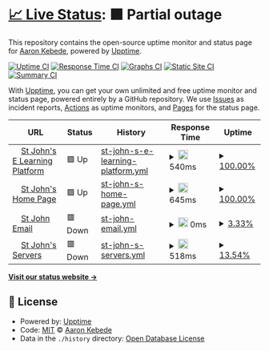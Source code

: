 # [📈 Live Status](https://sys.stjohn.edu.et): <!--live status--> **🟧 Partial outage**

This repository contains the open-source uptime monitor and status page for [Aaron Kebede](www.kebede.org), powered by [Upptime](https://github.com/upptime/upptime).

[![Uptime CI](https://github.com/aaronkebede/s/workflows/Uptime%20CI/badge.svg)](https://github.com/aaronkebede/s/actions?query=workflow%3A%22Uptime+CI%22)
[![Response Time CI](https://github.com/aaronkebede/s/workflows/Response%20Time%20CI/badge.svg)](https://github.com/aaronkebede/s/actions?query=workflow%3A%22Response+Time+CI%22)
[![Graphs CI](https://github.com/aaronkebede/s/workflows/Graphs%20CI/badge.svg)](https://github.com/aaronkebede/s/actions?query=workflow%3A%22Graphs+CI%22)
[![Static Site CI](https://github.com/aaronkebede/s/workflows/Static%20Site%20CI/badge.svg)](https://github.com/aaronkebede/s/actions?query=workflow%3A%22Static+Site+CI%22)
[![Summary CI](https://github.com/aaronkebede/s/workflows/Summary%20CI/badge.svg)](https://github.com/aaronkebede/s/actions?query=workflow%3A%22Summary+CI%22)

With [Upptime](https://upptime.js.org), you can get your own unlimited and free uptime monitor and status page, powered entirely by a GitHub repository. We use [Issues](https://github.com/aaronkebede/s/issues) as incident reports, [Actions](https://github.com/aaronkebede/s/actions) as uptime monitors, and [Pages](https://sys.stjohn.edu.et) for the status page.

<!--start: status pages-->
<!-- This summary is generated by Upptime (https://github.com/upptime/upptime) -->
<!-- Do not edit this manually, your changes will be overwritten -->
<!-- prettier-ignore -->
| URL | Status | History | Response Time | Uptime |
| --- | ------ | ------- | ------------- | ------ |
| <img alt="" src="https://icons.duckduckgo.com/ip3/learn.stjohn.edu.et.ico" height="13"> [St John's E Learning Platform](https://learn.stjohn.edu.et) | 🟩 Up | [st-john-s-e-learning-platform.yml](https://github.com/aaronkebede/sj-status/commits/HEAD/history/st-john-s-e-learning-platform.yml) | <details><summary><img alt="Response time graph" src="./graphs/st-john-s-e-learning-platform/response-time-week.png" height="20"> 540ms</summary><br><a href="https://sys.stjohn.edu.et/history/st-john-s-e-learning-platform"><img alt="Response time 540" src="https://img.shields.io/endpoint?url=https%3A%2F%2Fraw.githubusercontent.com%2Faaronkebede%2Fsj-status%2FHEAD%2Fapi%2Fst-john-s-e-learning-platform%2Fresponse-time.json"></a><br><a href="https://sys.stjohn.edu.et/history/st-john-s-e-learning-platform"><img alt="24-hour response time 540" src="https://img.shields.io/endpoint?url=https%3A%2F%2Fraw.githubusercontent.com%2Faaronkebede%2Fsj-status%2FHEAD%2Fapi%2Fst-john-s-e-learning-platform%2Fresponse-time-day.json"></a><br><a href="https://sys.stjohn.edu.et/history/st-john-s-e-learning-platform"><img alt="7-day response time 540" src="https://img.shields.io/endpoint?url=https%3A%2F%2Fraw.githubusercontent.com%2Faaronkebede%2Fsj-status%2FHEAD%2Fapi%2Fst-john-s-e-learning-platform%2Fresponse-time-week.json"></a><br><a href="https://sys.stjohn.edu.et/history/st-john-s-e-learning-platform"><img alt="30-day response time 540" src="https://img.shields.io/endpoint?url=https%3A%2F%2Fraw.githubusercontent.com%2Faaronkebede%2Fsj-status%2FHEAD%2Fapi%2Fst-john-s-e-learning-platform%2Fresponse-time-month.json"></a><br><a href="https://sys.stjohn.edu.et/history/st-john-s-e-learning-platform"><img alt="1-year response time 540" src="https://img.shields.io/endpoint?url=https%3A%2F%2Fraw.githubusercontent.com%2Faaronkebede%2Fsj-status%2FHEAD%2Fapi%2Fst-john-s-e-learning-platform%2Fresponse-time-year.json"></a></details> | <details><summary><a href="https://sys.stjohn.edu.et/history/st-john-s-e-learning-platform">100.00%</a></summary><a href="https://sys.stjohn.edu.et/history/st-john-s-e-learning-platform"><img alt="All-time uptime 100.00%" src="https://img.shields.io/endpoint?url=https%3A%2F%2Fraw.githubusercontent.com%2Faaronkebede%2Fsj-status%2FHEAD%2Fapi%2Fst-john-s-e-learning-platform%2Fuptime.json"></a><br><a href="https://sys.stjohn.edu.et/history/st-john-s-e-learning-platform"><img alt="24-hour uptime 100.00%" src="https://img.shields.io/endpoint?url=https%3A%2F%2Fraw.githubusercontent.com%2Faaronkebede%2Fsj-status%2FHEAD%2Fapi%2Fst-john-s-e-learning-platform%2Fuptime-day.json"></a><br><a href="https://sys.stjohn.edu.et/history/st-john-s-e-learning-platform"><img alt="7-day uptime 100.00%" src="https://img.shields.io/endpoint?url=https%3A%2F%2Fraw.githubusercontent.com%2Faaronkebede%2Fsj-status%2FHEAD%2Fapi%2Fst-john-s-e-learning-platform%2Fuptime-week.json"></a><br><a href="https://sys.stjohn.edu.et/history/st-john-s-e-learning-platform"><img alt="30-day uptime 100.00%" src="https://img.shields.io/endpoint?url=https%3A%2F%2Fraw.githubusercontent.com%2Faaronkebede%2Fsj-status%2FHEAD%2Fapi%2Fst-john-s-e-learning-platform%2Fuptime-month.json"></a><br><a href="https://sys.stjohn.edu.et/history/st-john-s-e-learning-platform"><img alt="1-year uptime 100.00%" src="https://img.shields.io/endpoint?url=https%3A%2F%2Fraw.githubusercontent.com%2Faaronkebede%2Fsj-status%2FHEAD%2Fapi%2Fst-john-s-e-learning-platform%2Fuptime-year.json"></a></details>
| <img alt="" src="https://icons.duckduckgo.com/ip3/stjohn.edu.et.ico" height="13"> [St John's Home Page](https://stjohn.edu.et) | 🟩 Up | [st-john-s-home-page.yml](https://github.com/aaronkebede/sj-status/commits/HEAD/history/st-john-s-home-page.yml) | <details><summary><img alt="Response time graph" src="./graphs/st-john-s-home-page/response-time-week.png" height="20"> 645ms</summary><br><a href="https://sys.stjohn.edu.et/history/st-john-s-home-page"><img alt="Response time 645" src="https://img.shields.io/endpoint?url=https%3A%2F%2Fraw.githubusercontent.com%2Faaronkebede%2Fsj-status%2FHEAD%2Fapi%2Fst-john-s-home-page%2Fresponse-time.json"></a><br><a href="https://sys.stjohn.edu.et/history/st-john-s-home-page"><img alt="24-hour response time 645" src="https://img.shields.io/endpoint?url=https%3A%2F%2Fraw.githubusercontent.com%2Faaronkebede%2Fsj-status%2FHEAD%2Fapi%2Fst-john-s-home-page%2Fresponse-time-day.json"></a><br><a href="https://sys.stjohn.edu.et/history/st-john-s-home-page"><img alt="7-day response time 645" src="https://img.shields.io/endpoint?url=https%3A%2F%2Fraw.githubusercontent.com%2Faaronkebede%2Fsj-status%2FHEAD%2Fapi%2Fst-john-s-home-page%2Fresponse-time-week.json"></a><br><a href="https://sys.stjohn.edu.et/history/st-john-s-home-page"><img alt="30-day response time 645" src="https://img.shields.io/endpoint?url=https%3A%2F%2Fraw.githubusercontent.com%2Faaronkebede%2Fsj-status%2FHEAD%2Fapi%2Fst-john-s-home-page%2Fresponse-time-month.json"></a><br><a href="https://sys.stjohn.edu.et/history/st-john-s-home-page"><img alt="1-year response time 645" src="https://img.shields.io/endpoint?url=https%3A%2F%2Fraw.githubusercontent.com%2Faaronkebede%2Fsj-status%2FHEAD%2Fapi%2Fst-john-s-home-page%2Fresponse-time-year.json"></a></details> | <details><summary><a href="https://sys.stjohn.edu.et/history/st-john-s-home-page">100.00%</a></summary><a href="https://sys.stjohn.edu.et/history/st-john-s-home-page"><img alt="All-time uptime 100.00%" src="https://img.shields.io/endpoint?url=https%3A%2F%2Fraw.githubusercontent.com%2Faaronkebede%2Fsj-status%2FHEAD%2Fapi%2Fst-john-s-home-page%2Fuptime.json"></a><br><a href="https://sys.stjohn.edu.et/history/st-john-s-home-page"><img alt="24-hour uptime 100.00%" src="https://img.shields.io/endpoint?url=https%3A%2F%2Fraw.githubusercontent.com%2Faaronkebede%2Fsj-status%2FHEAD%2Fapi%2Fst-john-s-home-page%2Fuptime-day.json"></a><br><a href="https://sys.stjohn.edu.et/history/st-john-s-home-page"><img alt="7-day uptime 100.00%" src="https://img.shields.io/endpoint?url=https%3A%2F%2Fraw.githubusercontent.com%2Faaronkebede%2Fsj-status%2FHEAD%2Fapi%2Fst-john-s-home-page%2Fuptime-week.json"></a><br><a href="https://sys.stjohn.edu.et/history/st-john-s-home-page"><img alt="30-day uptime 100.00%" src="https://img.shields.io/endpoint?url=https%3A%2F%2Fraw.githubusercontent.com%2Faaronkebede%2Fsj-status%2FHEAD%2Fapi%2Fst-john-s-home-page%2Fuptime-month.json"></a><br><a href="https://sys.stjohn.edu.et/history/st-john-s-home-page"><img alt="1-year uptime 100.00%" src="https://img.shields.io/endpoint?url=https%3A%2F%2Fraw.githubusercontent.com%2Faaronkebede%2Fsj-status%2FHEAD%2Fapi%2Fst-john-s-home-page%2Fuptime-year.json"></a></details>
| <img alt="" src="https://icons.duckduckgo.com/ip3/mail.goole.com.ico" height="13"> [St John Email](https://mail.goole.com/a/stjohn.edu.et) | 🟥 Down | [st-john-email.yml](https://github.com/aaronkebede/sj-status/commits/HEAD/history/st-john-email.yml) | <details><summary><img alt="Response time graph" src="./graphs/st-john-email/response-time-week.png" height="20"> 0ms</summary><br><a href="https://sys.stjohn.edu.et/history/st-john-email"><img alt="Response time 0" src="https://img.shields.io/endpoint?url=https%3A%2F%2Fraw.githubusercontent.com%2Faaronkebede%2Fsj-status%2FHEAD%2Fapi%2Fst-john-email%2Fresponse-time.json"></a><br><a href="https://sys.stjohn.edu.et/history/st-john-email"><img alt="24-hour response time 0" src="https://img.shields.io/endpoint?url=https%3A%2F%2Fraw.githubusercontent.com%2Faaronkebede%2Fsj-status%2FHEAD%2Fapi%2Fst-john-email%2Fresponse-time-day.json"></a><br><a href="https://sys.stjohn.edu.et/history/st-john-email"><img alt="7-day response time 0" src="https://img.shields.io/endpoint?url=https%3A%2F%2Fraw.githubusercontent.com%2Faaronkebede%2Fsj-status%2FHEAD%2Fapi%2Fst-john-email%2Fresponse-time-week.json"></a><br><a href="https://sys.stjohn.edu.et/history/st-john-email"><img alt="30-day response time 0" src="https://img.shields.io/endpoint?url=https%3A%2F%2Fraw.githubusercontent.com%2Faaronkebede%2Fsj-status%2FHEAD%2Fapi%2Fst-john-email%2Fresponse-time-month.json"></a><br><a href="https://sys.stjohn.edu.et/history/st-john-email"><img alt="1-year response time 0" src="https://img.shields.io/endpoint?url=https%3A%2F%2Fraw.githubusercontent.com%2Faaronkebede%2Fsj-status%2FHEAD%2Fapi%2Fst-john-email%2Fresponse-time-year.json"></a></details> | <details><summary><a href="https://sys.stjohn.edu.et/history/st-john-email">3.33%</a></summary><a href="https://sys.stjohn.edu.et/history/st-john-email"><img alt="All-time uptime 3.33%" src="https://img.shields.io/endpoint?url=https%3A%2F%2Fraw.githubusercontent.com%2Faaronkebede%2Fsj-status%2FHEAD%2Fapi%2Fst-john-email%2Fuptime.json"></a><br><a href="https://sys.stjohn.edu.et/history/st-john-email"><img alt="24-hour uptime 3.33%" src="https://img.shields.io/endpoint?url=https%3A%2F%2Fraw.githubusercontent.com%2Faaronkebede%2Fsj-status%2FHEAD%2Fapi%2Fst-john-email%2Fuptime-day.json"></a><br><a href="https://sys.stjohn.edu.et/history/st-john-email"><img alt="7-day uptime 3.33%" src="https://img.shields.io/endpoint?url=https%3A%2F%2Fraw.githubusercontent.com%2Faaronkebede%2Fsj-status%2FHEAD%2Fapi%2Fst-john-email%2Fuptime-week.json"></a><br><a href="https://sys.stjohn.edu.et/history/st-john-email"><img alt="30-day uptime 3.33%" src="https://img.shields.io/endpoint?url=https%3A%2F%2Fraw.githubusercontent.com%2Faaronkebede%2Fsj-status%2FHEAD%2Fapi%2Fst-john-email%2Fuptime-month.json"></a><br><a href="https://sys.stjohn.edu.et/history/st-john-email"><img alt="1-year uptime 3.33%" src="https://img.shields.io/endpoint?url=https%3A%2F%2Fraw.githubusercontent.com%2Faaronkebede%2Fsj-status%2FHEAD%2Fapi%2Fst-john-email%2Fuptime-year.json"></a></details>
| <img alt="" src="https://icons.duckduckgo.com/ip3/home.stjohn.edu.et.ico" height="13"> [St John's Servers](https://home.stjohn.edu.et) | 🟥 Down | [st-john-s-servers.yml](https://github.com/aaronkebede/sj-status/commits/HEAD/history/st-john-s-servers.yml) | <details><summary><img alt="Response time graph" src="./graphs/st-john-s-servers/response-time-week.png" height="20"> 518ms</summary><br><a href="https://sys.stjohn.edu.et/history/st-john-s-servers"><img alt="Response time 518" src="https://img.shields.io/endpoint?url=https%3A%2F%2Fraw.githubusercontent.com%2Faaronkebede%2Fsj-status%2FHEAD%2Fapi%2Fst-john-s-servers%2Fresponse-time.json"></a><br><a href="https://sys.stjohn.edu.et/history/st-john-s-servers"><img alt="24-hour response time 518" src="https://img.shields.io/endpoint?url=https%3A%2F%2Fraw.githubusercontent.com%2Faaronkebede%2Fsj-status%2FHEAD%2Fapi%2Fst-john-s-servers%2Fresponse-time-day.json"></a><br><a href="https://sys.stjohn.edu.et/history/st-john-s-servers"><img alt="7-day response time 518" src="https://img.shields.io/endpoint?url=https%3A%2F%2Fraw.githubusercontent.com%2Faaronkebede%2Fsj-status%2FHEAD%2Fapi%2Fst-john-s-servers%2Fresponse-time-week.json"></a><br><a href="https://sys.stjohn.edu.et/history/st-john-s-servers"><img alt="30-day response time 518" src="https://img.shields.io/endpoint?url=https%3A%2F%2Fraw.githubusercontent.com%2Faaronkebede%2Fsj-status%2FHEAD%2Fapi%2Fst-john-s-servers%2Fresponse-time-month.json"></a><br><a href="https://sys.stjohn.edu.et/history/st-john-s-servers"><img alt="1-year response time 518" src="https://img.shields.io/endpoint?url=https%3A%2F%2Fraw.githubusercontent.com%2Faaronkebede%2Fsj-status%2FHEAD%2Fapi%2Fst-john-s-servers%2Fresponse-time-year.json"></a></details> | <details><summary><a href="https://sys.stjohn.edu.et/history/st-john-s-servers">13.54%</a></summary><a href="https://sys.stjohn.edu.et/history/st-john-s-servers"><img alt="All-time uptime 13.54%" src="https://img.shields.io/endpoint?url=https%3A%2F%2Fraw.githubusercontent.com%2Faaronkebede%2Fsj-status%2FHEAD%2Fapi%2Fst-john-s-servers%2Fuptime.json"></a><br><a href="https://sys.stjohn.edu.et/history/st-john-s-servers"><img alt="24-hour uptime 13.54%" src="https://img.shields.io/endpoint?url=https%3A%2F%2Fraw.githubusercontent.com%2Faaronkebede%2Fsj-status%2FHEAD%2Fapi%2Fst-john-s-servers%2Fuptime-day.json"></a><br><a href="https://sys.stjohn.edu.et/history/st-john-s-servers"><img alt="7-day uptime 13.54%" src="https://img.shields.io/endpoint?url=https%3A%2F%2Fraw.githubusercontent.com%2Faaronkebede%2Fsj-status%2FHEAD%2Fapi%2Fst-john-s-servers%2Fuptime-week.json"></a><br><a href="https://sys.stjohn.edu.et/history/st-john-s-servers"><img alt="30-day uptime 13.54%" src="https://img.shields.io/endpoint?url=https%3A%2F%2Fraw.githubusercontent.com%2Faaronkebede%2Fsj-status%2FHEAD%2Fapi%2Fst-john-s-servers%2Fuptime-month.json"></a><br><a href="https://sys.stjohn.edu.et/history/st-john-s-servers"><img alt="1-year uptime 13.54%" src="https://img.shields.io/endpoint?url=https%3A%2F%2Fraw.githubusercontent.com%2Faaronkebede%2Fsj-status%2FHEAD%2Fapi%2Fst-john-s-servers%2Fuptime-year.json"></a></details>

<!--end: status pages-->

[**Visit our status website →**](https://sys.stjohn.edu.et)

## 📄 License

- Powered by: [Upptime](https://github.com/upptime/upptime)
- Code: [MIT](./LICENSE) © [Aaron Kebede](www.kebede.org)
- Data in the `./history` directory: [Open Database License](https://opendatacommons.org/licenses/odbl/1-0/)
